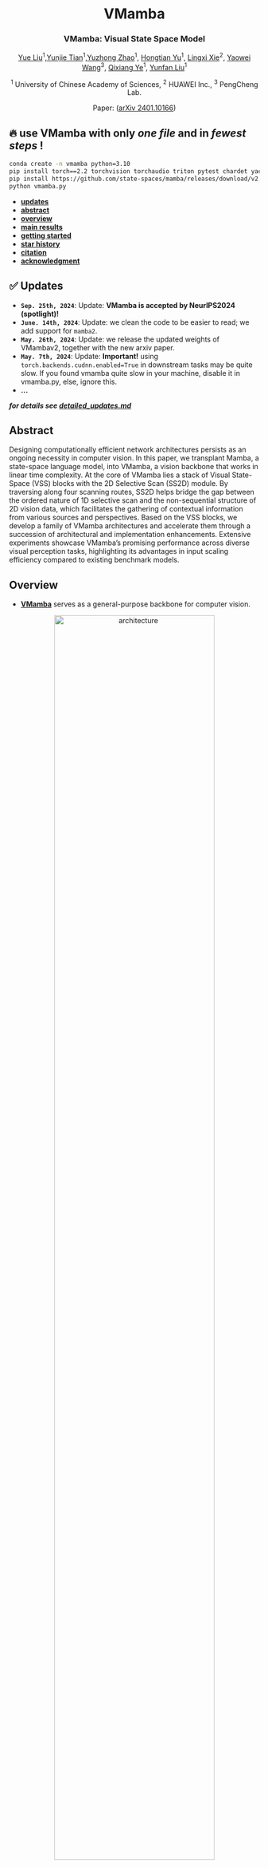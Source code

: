 
<div align="center">
<h1>VMamba </h1>
<h3>VMamba: Visual State Space Model</h3>

[Yue Liu](https://github.com/MzeroMiko)<sup>1</sup>,[Yunjie Tian](https://sunsmarterjie.github.io/)<sup>1</sup>,[Yuzhong Zhao](https://scholar.google.com.hk/citations?user=tStQNm4AAAAJ&hl=zh-CN&oi=ao)<sup>1</sup>, [Hongtian Yu](https://github.com/yuhongtian17)<sup>1</sup>, [Lingxi Xie](https://scholar.google.com.hk/citations?user=EEMm7hwAAAAJ&hl=zh-CN&oi=ao)<sup>2</sup>, [Yaowei Wang](https://scholar.google.com.hk/citations?user=o_DllmIAAAAJ&hl=zh-CN&oi=ao)<sup>3</sup>, [Qixiang Ye](https://scholar.google.com.hk/citations?user=tjEfgsEAAAAJ&hl=zh-CN&oi=ao)<sup>1</sup>, [Yunfan Liu](https://scholar.google.com.hk/citations?user=YPL33G0AAAAJ&hl=zh-CN&oi=ao)<sup>1</sup>

<sup>1</sup>  University of Chinese Academy of Sciences, <sup>2</sup>  HUAWEI Inc.,  <sup>3</sup> PengCheng Lab.

Paper: ([arXiv 2401.10166](https://arxiv.org/abs/2401.10166))

</div>


## 🔥 use VMamba with only ***one file*** and in ***fewest steps*** !
```bash
conda create -n vmamba python=3.10
pip install torch==2.2 torchvision torchaudio triton pytest chardet yacs termcolor fvcore seaborn packaging ninja einops numpy==1.24.4 timm==0.4.12
pip install https://github.com/state-spaces/mamba/releases/download/v2.2.4/mamba_ssm-2.2.4+cu12torch2.2cxx11abiTRUE-cp310-cp310-linux_x86_64.whl
python vmamba.py
```

* [**updates**](#white_check_mark-updates)
* [**abstract**](#abstract)
* [**overview**](#overview--derivations)
* [**main results**](#main-results)
* [**getting started**](#getting-started)
* [**star history**](#star-history)
* [**citation**](#citation)
* [**acknowledgment**](#acknowledgment)


## :white_check_mark: Updates
* **`Sep. 25th, 2024`**: Update: **VMamba is accepted by NeurIPS2024 (spotlight)!**
* **`June. 14th, 2024`**: Update: we clean the code to be easier to read; we add support for `mamba2`.
* **`May. 26th, 2024`**: Update: we release the updated weights of VMambav2, together with the new arxiv paper.
* **`May. 7th, 2024`**: Update: **Important!** using `torch.backends.cudnn.enabled=True` in downstream tasks may be quite slow. If you found vmamba quite slow in your machine, disable it in vmamba.py, else, ignore this.
* **...**

***for details see [detailed_updates.md](assets/detailed_updates.md)***

## Abstract

Designing computationally efficient network architectures persists as an ongoing necessity in computer vision. In this paper, we transplant Mamba, a state-space language model, into VMamba, a vision backbone that works in linear time complexity. At the core of VMamba lies a stack of Visual State-Space (VSS) blocks with the 2D Selective Scan (SS2D) module. By traversing along four scanning routes, SS2D helps bridge the gap between the ordered nature of 1D selective scan and the non-sequential structure of 2D vision data, which facilitates the gathering of contextual information from various sources and perspectives. Based on the VSS blocks, we develop a family of VMamba architectures and accelerate them through a succession of architectural and implementation enhancements. Extensive experiments showcase VMamba’s promising performance across diverse visual perception tasks, highlighting its advantages in input scaling efficiency compared to existing benchmark models.

## Overview

* [**VMamba**](https://arxiv.org/abs/2401.10166) serves as a general-purpose backbone for computer vision.

<p align="center">
  <img src="assets/architecture.png" alt="architecture" width="80%">
</p>

* **2D-Selective-Scan of VMamba**

<p align="center">
  <img src="assets/ss2d.png" alt="arch" width="80%">
</p>

* **VMamba has global effective receptive field**

<p align="center">
  <img src="assets/erf.png" alt="erf" width="80%">
</p>

* **VMamba resembles Transformer-Based Methods in Activation Map**
<p align="center">
  <img src="assets/attn.png" alt="attn" width="80%">
</p>
<p align="center">
  <img src="assets/activation_map.png" alt="activation" width="80%">
</p>

## Main Results
<!-- copied from assets/performance.md  -->

<!-- :book: -->
<!-- ***The checkpoints of some of the models listed below will be released in weeks!*** -->

:book:
***For details see [performance.md](./assets/performance.md).***

### **Classification on ImageNet-1K**
| name | pretrain | resolution |acc@1 | #params | FLOPs | TP. | Train TP. | configs/logs/ckpts |
| :---: | :---: | :---: | :---: | :---: | :---: | :---: | :---: | :---: |
| Swin-T | ImageNet-1K | 224x224 | 81.2 | 28M | 4.5G | 1244 |987 | -- |
| Swin-S | ImageNet-1K | 224x224 | 83.2 | 50M | 8.7G | 718 |642 | -- |
| Swin-B | ImageNet-1K | 224x224 | 83.5 | 88M | 15.4G | 458 |496 | -- |
| VMamba-S[`s2l15`] | ImageNet-1K | 224x224 | 83.6 | 50M | 8.7G | 877 | 314| [config](classification/configs/vssm/vmambav2_small_224.yaml)/[log](https://github.com/MzeroMiko/VMamba/releases/download/%23v2cls/vssm_small_0229.txt)/[ckpt](https://github.com/MzeroMiko/VMamba/releases/download/%23v2cls/vssm_small_0229_ckpt_epoch_222.pth) |
| VMamba-B[`s2l15`] | ImageNet-1K | 224x224 | 83.9 | 89M | 15.4G | 646 | 247 | [config](classification/configs/vssm/vmambav2_base_224.yaml)/[log](https://github.com/MzeroMiko/VMamba/releases/download/%23v2cls/vssm_base_0229.txt)/[ckpt](https://github.com/MzeroMiko/VMamba/releases/download/%23v2cls/vssm_base_0229_ckpt_epoch_237.pth) |
| VMamba-T[`s1l8`] | ImageNet-1K | 224x224 | 82.6 | 30M | 4.9G | 1686| 571| [config](classification/configs/vssm/vmambav2v_tiny_224.yaml)/[log](https://github.com/MzeroMiko/VMamba/releases/download/%23v2cls/vssm1_tiny_0230s.txt)/[ckpt](https://github.com/MzeroMiko/VMamba/releases/download/%23v2cls/vssm1_tiny_0230s_ckpt_epoch_264.pth) |


* *Models in this subsection is trained from scratch with random or manual initialization. The hyper-parameters are inherited from Swin, except for `drop_path_rate` and `EMA`. All models are trained with EMA except for the `Vanilla-VMamba-T`.*
* *`TP.(Throughput)` and `Train TP. (Train Throughput)` are assessed on an A100 GPU paired with an AMD EPYC 7542 CPU, with batch size 128. `Train TP.` is tested with mix-resolution, excluding the time consumption of optimizers.*
* *`FLOPs` and `parameters` are now gathered with `head` (In previous versions, they were counted without head, so the numbers raise a little bit).*
* *we calculate `FLOPs` with the algorithm @albertgu [provides](https://github.com/state-spaces/mamba/issues/110), which will be bigger than previous calculation (which is based on the `selective_scan_ref` function, and ignores the hardware-aware algorithm).*


### **Object Detection on COCO**

| Backbone | #params | FLOPs | Detector | bboxAP | bboxAP50 | bboxAP75 | segmAP | segmAP50 | segmAP75 | configs/logs/ckpts |
| :---: | :---: | :---: | :---: | :---: | :---: |:---: |:---: |:---: |:---: |:---: |
| Swin-T | 48M | 267G | MaskRCNN@1x | 42.7 |65.2 |46.8 |39.3 |62.2 |42.2 |-- |
| Swin-S | 69M | 354G | MaskRCNN@1x | 44.8 |66.6 |48.9 |40.9 |63.4 |44.2 |-- |-- |
| Swin-B | 107M | 496G | MaskRCNN@1x | 46.9|--|--| 42.3|--|--|-- |-- |
| VMamba-S[`s2l15`] | 70M | 384G | MaskRCNN@1x | 48.7 |70.0 |53.4 |43.7 |67.3 |47.0 | [config](detection/configs/vssm1/mask_rcnn_vssm_fpn_coco_small.py)/[log](https://github.com/MzeroMiko/VMamba/releases/download/%23v2det/mask_rcnn_vssm_fpn_coco_small.log)/[ckpt](https://github.com/MzeroMiko/VMamba/releases/download/%23v2det/mask_rcnn_vssm_fpn_coco_small_epoch_11.pth) |
| VMamba-B[`s2l15`] | 108M | 485G | MaskRCNN@1x | 49.2 |71.4 |54.0 |44.1 |68.3 |47.7 | [config](detection/configs/vssm1/mask_rcnn_vssm_fpn_coco_base.py)/[log](https://github.com/MzeroMiko/VMamba/releases/download/%23v2det/mask_rcnn_vssm_fpn_coco_base.log)/[ckpt](https://github.com/MzeroMiko/VMamba/releases/download/%23v2det/mask_rcnn_vssm_fpn_coco_base_epoch_11.pth) |
| VMamba-B[`s2l15`] | 108M | 485G | MaskRCNN@1x[`bs8`] | 49.2 |70.9 |53.9 |43.9 |67.7 |47.6 | [config](detection/configs/vssm1/mask_rcnn_vssm_fpn_coco_base.py)/[log](https://github.com/MzeroMiko/VMamba/releases/download/%23v2det/mask_rcnn_vssm_fpn_coco_base_bs8.log)/[ckpt](https://github.com/MzeroMiko/VMamba/releases/download/%23v2det/mask_rcnn_vssm_fpn_coco_base_epoch_12_bs8.pth) |
| VMamba-T[`s1l8`] | 50M | 271G | MaskRCNN@1x | 47.3 |69.3 |52.0 |42.7 |66.4 |45.9 | [config](detection/configs/vssm1/mask_rcnn_vssm_fpn_coco_tiny.py)/[log](https://github.com/MzeroMiko/VMamba/releases/download/%23v2det/mask_rcnn_vssm_fpn_coco_tiny_s.log)/[ckpt](https://github.com/MzeroMiko/VMamba/releases/download/%23v2det/mask_rcnn_vssm_fpn_coco_tiny_s_epoch_12.pth) |
| :---: | :---: | :---: | :---: | :---: | :---: |:---: |:---: |:---: |:---: |:---: |:---: |:---: |
| Swin-T | 48M | 267G | MaskRCNN@3x | 46.0 |68.1 |50.3 |41.6 |65.1 |44.9 |-- |
| Swin-S | 69M | 354G | MaskRCNN@3x | 48.2 |69.8 |52.8 |43.2 |67.0 |46.1  |-- |
| VMamba-S[`s2l15`] | 70M | 384G | MaskRCNN@3x | 49.9 |70.9 |54.7 |44.20 |68.2 |47.7 | [config](detection/configs/vssm1/mask_rcnn_vssm_fpn_coco_small_ms_3x.py)/[log](https://github.com/MzeroMiko/VMamba/releases/download/%23v2det/mask_rcnn_vssm_fpn_coco_small_ms_3x.log)/[ckpt](https://github.com/MzeroMiko/VMamba/releases/download/%23v2det/mask_rcnn_vssm_fpn_coco_small_ms_3x_epoch_32.pth) |
| VMamba-T[`s1l8`] | 50M | 271G | MaskRCNN@3x | 48.8 |70.4 |53.50 |43.7 |67.4 |47.0 | [config](detection/configs/vssm1/mask_rcnn_vssm_fpn_coco_tiny_ms_3x.py)/[log](https://github.com/MzeroMiko/VMamba/releases/download/%23v2det/mask_rcnn_vssm_fpn_coco_tiny_ms_3x_s.log)/[ckpt](https://github.com/MzeroMiko/VMamba/releases/download/%23v2det/mask_rcnn_vssm_fpn_coco_tiny_ms_3x_s_epoch_31.pth) |


* *Models in this subsection is initialized from the models trained in `classfication`.*
* *we now calculate FLOPs with the algrithm @albertgu [provides](https://github.com/state-spaces/mamba/issues/110), which will be bigger than previous calculation (which is based on the `selective_scan_ref` function, and ignores the hardware-aware algrithm).*

### **Semantic Segmentation on ADE20K**

| Backbone | Input|  #params | FLOPs | Segmentor | mIoU(SS) | mIoU(MS) | configs/logs/logs(ms)/ckpts |
| :---: | :---: | :---: | :---: | :---: | :---: |:---: |:---: |
| Swin-T | 512x512 | 60M | 945G | UperNet@160k | 44.4| 45.8| -- |
| Swin-S | 512x512 | 81M | 1039G | UperNet@160k | 47.6| 49.5| -- |
| Swin-B | 512x512 | 121M | 1188G | UperNet@160k | 48.1| 49.7|-- |
| VMamba-S[`s2l15`] | 512x512 | 82M | 1028G | UperNet@160k | 50.6| 51.2|[config](segmentation/configs/vssm1/upernet_vssm_4xb4-160k_ade20k-512x512_small.py)/[log](https://github.com/MzeroMiko/VMamba/releases/download/%23v2seg/upernet_vssm_4xb4-160k_ade20k-512x512_small.log)/[log(ms)](https://github.com/MzeroMiko/VMamba/releases/download/%23v2seg/upernet_vssm_4xb4-160k_ade20k-512x512_small_tta.log)/[ckpt](https://github.com/MzeroMiko/VMamba/releases/download/%23v2seg/upernet_vssm_4xb4-160k_ade20k-512x512_small_iter_144000.pth) |
| VMamba-B[`s2l15`] | 512x512 | 122M | 1170G | UperNet@160k | 51.0| 51.6|[config](segmentation/configs/vssm1/upernet_vssm_4xb4-160k_ade20k-512x512_base.py)/[log](https://github.com/MzeroMiko/VMamba/releases/download/%23v2seg/upernet_vssm_4xb4-160k_ade20k-512x512_base.log)/[log(ms)](https://github.com/MzeroMiko/VMamba/releases/download/%23v2seg/upernet_vssm_4xb4-160k_ade20k-512x512_base_tta.log)/[ckpt](https://github.com/MzeroMiko/VMamba/releases/download/%23v2seg/upernet_vssm_4xb4-160k_ade20k-512x512_base_iter_160000.pth) |
| VMamba-T[`s1l8`] | 512x512 | 62M | 949G | UperNet@160k | 47.9| 48.8| [config](segmentation/configs/vssm1/upernet_vssm_4xb4-160k_ade20k-512x512_tiny.py)/[log](https://github.com/MzeroMiko/VMamba/releases/download/%23v2seg/upernet_vssm_4xb4-160k_ade20k-512x512_tiny_s.log)/[log(ms)](https://github.com/MzeroMiko/VMamba/releases/download/%23v2seg/upernet_vssm_4xb4-160k_ade20k-512x512_tiny_s_tta.log)/[ckpt](https://github.com/MzeroMiko/VMamba/releases/download/%23v2seg/upernet_vssm_4xb4-160k_ade20k-512x512_tiny_s_iter_160000.pth) |


* *Models in this subsection is initialized from the models trained in `classfication`.*
* *we now calculate FLOPs with the algrithm @albertgu [provides](https://github.com/state-spaces/mamba/issues/110), which will be bigger than previous calculation (which is based on the `selective_scan_ref` function, and ignores the hardware-aware algrithm).*

## Getting Started

### Installation

**Step 1: Clone the VMamba repository:**

To get started, first clone the VMamba repository and navigate to the project directory:

```bash
git clone https://github.com/MzeroMiko/VMamba.git
cd VMamba
```

**Step 2: Environment Setup:**

VMamba recommends setting up a conda environment and installing dependencies via pip. Use the following commands to set up your environment:
Also, We recommend using the pytorch>=2.0, cuda>=11.8. But lower version of pytorch and CUDA are also supported.

***Create and activate a new conda environment***

```bash
conda create -n vmamba
conda activate vmamba
```

***Install Dependencies***

```bash
pip install -r requirements.txt
cd kernels/selective_scan && pip install .
```
<!-- cd kernels/cross_scan && pip install . -->

***Check Selective Scan (optional)***

* If you want to check the modules compared with `mamba_ssm`, install [`mamba_ssm`](https://github.com/state-spaces/mamba) first!

* If you want to check if the implementation of `selective scan` of ours is the same with `mamba_ssm`, `selective_scan/test_selective_scan.py` is here for you. Change to `MODE = "mamba_ssm_sscore"` in `selective_scan/test_selective_scan.py`, and run `pytest selective_scan/test_selective_scan.py`.

* If you want to check if the implementation of `selective scan` of ours is the same with reference code (`selective_scan_ref`), change to `MODE = "sscore"` in `selective_scan/test_selective_scan.py`, and run `pytest selective_scan/test_selective_scan.py`.

* `MODE = "mamba_ssm"` stands for checking whether the results of `mamba_ssm` is close to `selective_scan_ref`, and `"sstest"` is preserved for development. 

* If you find `mamba_ssm` (`selective_scan_cuda`) or `selective_scan` ( `selctive_scan_cuda_core`) is not close enough to `selective_scan_ref`, and the test failed, do not worry. Check if `mamba_ssm` and `selective_scan` are close enough [instead](https://github.com/state-spaces/mamba/pull/161).

* ***If you are interested in selective scan, you can check [mamba](https://github.com/state-spaces/mamba), [mamba-mini](https://github.com/MzeroMiko/mamba-mini), [mamba.py](https://github.com/alxndrTL/mamba.py) [mamba-minimal](https://github.com/johnma2006/mamba-minimal) for more information.***

***Dependencies for `Detection` and `Segmentation` (optional)***

```bash
pip install mmengine==0.10.1 mmcv==2.1.0 opencv-python-headless ftfy regex
pip install mmdet==3.3.0 mmsegmentation==1.2.2 mmpretrain==1.2.0
```

### Model Training and Inference

**Classification**

To train VMamba models for classification on ImageNet, use the following commands for different configurations:

```bash
python -m torch.distributed.launch --nnodes=1 --node_rank=0 --nproc_per_node=8 --master_addr="127.0.0.1" --master_port=29501 main.py --cfg </path/to/config> --batch-size 128 --data-path </path/of/dataset> --output /tmp
```

If you only want to test the performance (together with params and flops):

```bash
python -m torch.distributed.launch --nnodes=1 --node_rank=0 --nproc_per_node=1 --master_addr="127.0.0.1" --master_port=29501 main.py --cfg </path/to/config> --batch-size 128 --data-path </path/of/dataset> --output /tmp --pretrained </path/of/checkpoint>
```

***please refer to [modelcard](./modelcard.sh) for more details.***

**Detection and Segmentation**

To evaluate with `mmdetection` or `mmsegmentation`:
```bash
bash ./tools/dist_test.sh </path/to/config> </path/to/checkpoint> 1
```
*use `--tta` to get the `mIoU(ms)` in segmentation*

To train with `mmdetection` or `mmsegmentation`:
```bash
bash ./tools/dist_train.sh </path/to/config> 8
```

For more information about detection and segmentation tasks, please refer to the manual of [`mmdetection`](https://mmdetection.readthedocs.io/en/latest/user_guides/train.html) and [`mmsegmentation`](https://mmsegmentation.readthedocs.io/en/latest/user_guides/4_train_test.html). Remember to use the appropriate backbone configurations in the `configs` directory.

### Analysis Tools

VMamba includes tools for visualizing mamba "attention" and effective receptive field, analysing throughput and train-throughput. Use the following commands to perform analysis:

```bash
# Visualize Mamba "Attention"
CUDA_VISIBLE_DEVICES=0 python analyze/attnmap.py

# Analyze the effective receptive field
CUDA_VISIBLE_DEVICES=0 python analyze/erf.py

# Analyze the throughput and train throughput
CUDA_VISIBLE_DEVICES=0 python analyze/tp.py

```

***We also included other analysing tools that we may use in this project. Thanks to all who have contributes to these tools.***


## Star History

[![Star History Chart](https://api.star-history.com/svg?repos=MzeroMiko/VMamba&type=Date)](https://star-history.com/#MzeroMiko/VMamba&Date)

## Citation

```
@article{liu2024vmamba,
  title={VMamba: Visual State Space Model},
  author={Liu, Yue and Tian, Yunjie and Zhao, Yuzhong and Yu, Hongtian and Xie, Lingxi and Wang, Yaowei and Ye, Qixiang and Liu, Yunfan},
  journal={arXiv preprint arXiv:2401.10166},
  year={2024}
}
```

## Acknowledgment

This project is based on Mamba ([paper](https://arxiv.org/abs/2312.00752), [code](https://github.com/state-spaces/mamba)), Swin-Transformer ([paper](https://arxiv.org/pdf/2103.14030.pdf), [code](https://github.com/microsoft/Swin-Transformer)), ConvNeXt ([paper](https://arxiv.org/abs/2201.03545), [code](https://github.com/facebookresearch/ConvNeXt)), [OpenMMLab](https://github.com/open-mmlab),
and the `analyze/get_erf.py` is adopted from [replknet](https://github.com/DingXiaoH/RepLKNet-pytorch/tree/main/erf), thanks for their excellent works.

* **We release [Fast-iTPN](https://github.com/sunsmarterjie/iTPN/tree/main/fast_itpn) recently, which reports the best performance on ImageNet-1K at Tiny/Small/Base level models as far as we know. (Tiny-24M-86.5%, Small-40M-87.8%, Base-85M-88.75%)**
